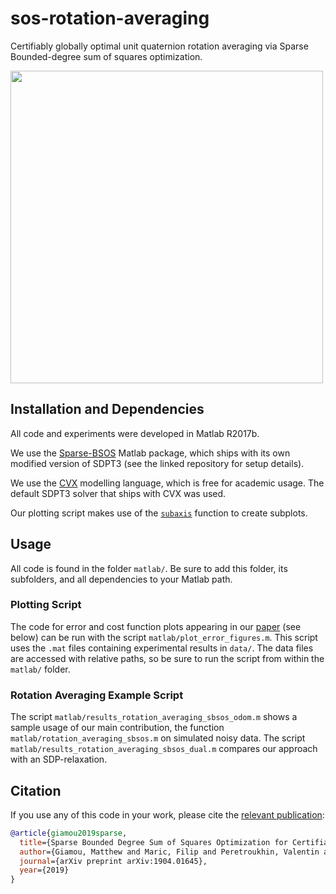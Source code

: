 # sos-rotation-averaging
Certifiably globally optimal unit quaternion rotation averaging via Sparse Bounded-degree sum of squares optimization.

<img src="https://raw.githubusercontent.com/utiasSTARS/sos-rotation-averaging/master/rotation_averaging.png" width="500px"/>

## Installation and Dependencies 

All code and experiments were developed in Matlab R2017b.

We use the [Sparse-BSOS](https://github.com/tweisser/Sparse_BSOS) Matlab package, which ships with its own modified version of SDPT3 (see the linked repository for setup details).

We use the [CVX](http://cvxr.com/cvx/) modelling language, which is free for academic usage. The default SDPT3 solver that ships with CVX was used.

Our plotting script makes use of the [`subaxis`](https://www.mathworks.com/matlabcentral/fileexchange/3696-subaxis-subplot) function to create subplots. 

<!-- Our experiments made use of the code and dataset available [here](http://jbrookshire.com/projects_3dcalib.htm), which is not freely available but can be requested from the author for academic purposes. Much of the data loaded and used in our results comes from applications of that code. -->

## Usage 
All code is found in the folder `matlab/`. Be sure to add this folder, its subfolders, and all dependencies to your Matlab path.

### Plotting Script
The code for error and cost function plots appearing in our [paper]() (see below) can be run with the script `matlab/plot_error_figures.m`. This script uses the `.mat` files containing experimental results in `data/`. The data files are accessed with relative paths, so be sure to run the script from within the `matlab/` folder.

### Rotation Averaging Example Script
The script `matlab/results_rotation_averaging_sbsos_odom.m` shows a sample usage of our main contribution, the function `matlab/rotation_averaging_sbsos.m` on simulated noisy data. The script `matlab/results_rotation_averaging_sbsos_dual.m` compares our approach with an SDP-relaxation. 

## Citation
If you use any of this code in your work, please cite the [relevant publication](http://arxiv.org/abs/1904.01645): 

```bibtex
@article{giamou2019sparse,
  title={Sparse Bounded Degree Sum of Squares Optimization for Certifiably Globally Optimal Rotation Averaging},
  author={Giamou, Matthew and Maric, Filip and Peretroukhin, Valentin and Kelly, Jonathan},
  journal={arXiv preprint arXiv:1904.01645},
  year={2019}
}

```
